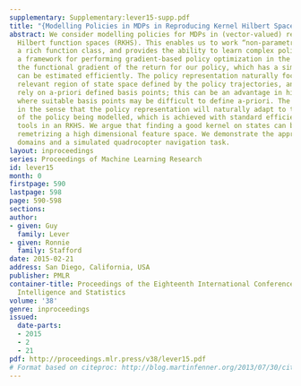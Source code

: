 ```yaml
---
supplementary: Supplementary:lever15-supp.pdf
title: "{Modelling Policies in MDPs in Reproducing Kernel Hilbert Space}"
abstract: We consider modelling policies for MDPs in (vector-valued) reproducing kernel
  Hilbert function spaces (RKHS). This enables us to work “non-parametrically” in
  a rich function class, and provides the ability to learn complex policies. We present
  a framework for performing gradient-based policy optimization in the RKHS, deriving
  the functional gradient of the return for our policy, which has a simple form and
  can be estimated efficiently. The policy representation naturally focuses on the
  relevant region of state space defined by the policy trajectories, and does not
  rely on a-priori defined basis points; this can be an advantage in high dimensions
  where suitable basis points may be difficult to define a-priori. The method is adaptive
  in the sense that the policy representation will naturally adapt to the complexity
  of the policy being modelled, which is achieved with standard efficient sparsification
  tools in an RKHS. We argue that finding a good kernel on states can be easier then
  remetrizing a high dimensional feature space. We demonstrate the approach on benchmark
  domains and a simulated quadrocopter navigation task.
layout: inproceedings
series: Proceedings of Machine Learning Research
id: lever15
month: 0
firstpage: 590
lastpage: 598
page: 590-598
sections: 
author:
- given: Guy
  family: Lever
- given: Ronnie
  family: Stafford
date: 2015-02-21
address: San Diego, California, USA
publisher: PMLR
container-title: Proceedings of the Eighteenth International Conference on Artificial
  Intelligence and Statistics
volume: '38'
genre: inproceedings
issued:
  date-parts:
  - 2015
  - 2
  - 21
pdf: http://proceedings.mlr.press/v38/lever15.pdf
# Format based on citeproc: http://blog.martinfenner.org/2013/07/30/citeproc-yaml-for-bibliographies/
---
```

